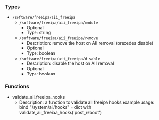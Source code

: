 
### Types

 - `/software/freeipa/aii_freeipa`
    - `/software/freeipa/aii_freeipa/module`
        - Optional
        - Type: string
    - `/software/freeipa/aii_freeipa/remove`
        - Description: remove the host on AII removal (precedes disable)
        - Optional
        - Type: boolean
    - `/software/freeipa/aii_freeipa/disable`
        - Description: disable the host on AII removal
        - Optional
        - Type: boolean

### Functions

 - validate_aii_freeipa_hooks
    - Description: 
a function to validate all freeipa hooks
example usage:
    bind "/system/aii/hooks" = dict with validate_aii_freeipa_hooks('post_reboot')

